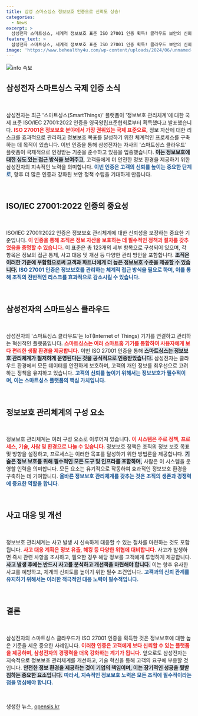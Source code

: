 ```yaml
---
title: 삼성 스마스싱스 정보보호 인증으로 신뢰도 상승!
categories:
  - News
excerpt: >
  삼성전자 스마트싱스, 세계적 정보보호 표준 ISO 27001 인증 획득! 클라우드 보안의 신뢰성을 한층 높이며 글로벌 시장에서의 위상을 강화한다. 지금 바로 확인해보세요!
feature_text: >
  삼성전자 스마트싱스, 세계적 정보보호 표준 ISO 27001 인증 획득! 클라우드 보안의 신뢰성을 한층 높이며 글로벌 시장에서의 위상을 강화한다. 지금 바로 확인해보세요!
image: 'https://www.behealthy4u.com/wp-content/uploads/2024/06/unnamed-file.png'
---
```


<p><img src="https://www.behealthy4u.com/wp-content/uploads/2024/06/unnamed-file.png" alt="info 속보" /></p>

<h2 data-ke-size="size26">삼성전자 스마트싱스 국제 인증 소식</h2>

<p data-ke-size="size16">&nbsp;</p>  

<p>삼성전자는 최근 '스마트싱스(SmartThings)' 플랫폼이 '정보보호 관리체계'에 대한 국제 표준 ISO/IEC 27001:2022 인증을 영국왕립표준협회로부터 획득했다고 발표했습니다. <b><span style="color: #ee2323;">ISO 27001은 정보보호 분야에서 가장 권위있는 국제 표준으로,</span></b> 정보 자산에 대한 리스크를 효과적으로 관리하고 정보보호 목표를 달성하기 위한 체계적인 프로세스를 구축하는 데 목적이 있습니다. 이번 인증을 통해 삼성전자는 자사의 '스마트싱스 클라우드' 플랫폼이 국제적으로 인정받는 기준을 준수하고 있음을 입증했습니다. <b><span style="background-color: #21538527;">이는 정보보호에 대한 심도 있는 접근 방식을 보여주고</span></b>, 고객들에게 더 안전한 정보 환경을 제공하기 위한 삼성전자의 지속적인 노력을 의미합니다. <b><span style="color: #1a5490;">이번 인증은 고객의 신뢰를 높이는 중요한 단계로</span></b>, 향후 더 많은 인증과 강화된 보안 정책 수립을 기대하게 만듭니다.</p>

<p data-ke-size="size16">&nbsp;</p>  

<h2 data-ke-size="size26">ISO/IEC 27001:2022 인증의 중요성</h2>

<p data-ke-size="size16">&nbsp;</p>  

<p>ISO/IEC 27001:2022 인증은 정보보호 관리체계에 대한 신뢰성을 보장하는 중요한 기준입니다. <b><span style="color: #ee2323;">이 인증을 통해 조직은 정보 자산을 보호하는 데 필수적인 정책과 절차를 갖추었음을 증명할 수 있습니다.</span></b> 이 표준은 총 123개의 세부 항목으로 구성되어 있으며, 각 항목은 정보의 접근 통제, 사고 대응 및 개선 등 다양한 관리 방안을 포함합니다. <b><span style="background-color: #21538527;">조직은 이러한 기준에 부합함으로써 고객과 파트너에게 더 높은 정보보호 수준을 제공할 수 있습니다.</span></b> <b><span style="color: #1a5490;">ISO 27001 인증은 정보보호를 관리하는 체계적 접근 방식을 필요로 하며, 이를 통해 조직의 전반적인 리스크를 효과적으로 감소시킬 수 있습니다.</span></b></p>

<p data-ke-size="size16">&nbsp;</p>  

<h2 data-ke-size="size26">삼성전자의 스마트싱스 클라우드</h2>

<p data-ke-size="size16">&nbsp;</p>  

<p>삼성전자의 '스마트싱스 클라우드'는 IoT(Internet of Things) 기기를 연결하고 관리하는 혁신적인 플랫폼입니다. <b><span style="color: #ee2323;">스마트싱스는 여러 스마트홈 기기를 통합하여 사용자에게 보다 편리한 생활 환경을 제공합니다.</span></b> 이번 ISO 27001 인증을 통해 <b><span style="background-color: #21538527;">스마트싱스는 정보보호 관리체계가 철저하게 운영된다는 것을 공식적으로 인증받았습니다.</span></b> 삼성전자는 클라우드 환경에서 모든 데이터를 안전하게 보호하며, 고객의 개인 정보를 최우선으로 고려하는 정책을 유지하고 있습니다. <b><span style="color: #1a5490;">고객의 신뢰를 높이기 위해서는 정보보호가 필수적이며, 이는 스마트싱스 플랫폼의 핵심 가치입니다.</span></b>  </p>

<p data-ke-size="size16">&nbsp;</p>  

<h2 data-ke-size="size26">정보보호 관리체계의 구성 요소</h2>

<p data-ke-size="size16">&nbsp;</p>  

<p>정보보호 관리체계는 여러 구성 요소로 이루어져 있습니다. <b><span style="color: #ee2323;">이 시스템은 주로 정책, 프로세스, 기술, 사람 및 환경으로 나눌 수 있습니다.</span></b> 정보보호 정책은 조직의 정보 보호 목표 및 방향을 설정하고, 프로세스는 이러한 목표를 달성하기 위한 방법론을 제공합니다. <b><span style="background-color: #21538527;">기술은 정보 보호를 위해 필수적인 모든 도구 및 인프라를 포함하며,</span></b> 사람은 이 시스템을 운영할 인력을 의미합니다. 모든 요소는 유기적으로 작동하여 효과적인 정보보호 환경을 구축하는 데 기여합니다. <b><span style="color: #1a5490;">올바른 정보보호 관리체계를 갖추는 것은 조직의 생존과 경쟁력에 중요한 역할을 합니다.</span></b></p>

<p data-ke-size="size16">&nbsp;</p>  

<h2 data-ke-size="size26">사고 대응 및 개선</h2>

<p data-ke-size="size16">&nbsp;</p>  

<p>정보보호 관리체계는 사고 발생 시 신속하게 대응할 수 있는 절차를 마련하는 것도 포함됩니다. <b><span style="color: #ee2323;">사고 대응 계획은 정보 유출, 해킹 등 다양한 위협에 대비합니다.</span></b> 사고가 발생하면 즉시 관련 사항을 조사하고, 필요한 경우 해당 정보를 고객에게 투명하게 제공합니다. <b><span style="background-color: #21538527;">사고 발생 후에는 반드시 사고를 분석하고 개선책을 마련해야 합니다.</span></b> 이는 향후 유사한 사고를 예방하고, 체계의 신뢰도를 높이기 위한 필수 조건입니다. <b><span style="color: #1a5490;">고객과의 신뢰 관계를 유지하기 위해서는 이러한 적극적인 대응 노력이 필수적입니다.</span></b></p>

<p data-ke-size="size16">&nbsp;</p>  

<h2 data-ke-size="size26">결론</h2>

<p data-ke-size="size16">&nbsp;</p>  

<p>삼성전자의 스마트싱스 클라우드가 ISO 27001 인증을 획득한 것은 정보보호에 대한 높은 기준을 세운 중요한 사례입니다. <b><span style="color: #ee2323;">이러한 인증은 고객에게 보다 신뢰할 수 있는 플랫폼을 제공하며, 삼성전자의 경쟁력을 더욱 강화하는 계기가 됩니다.</span></b> 앞으로도 삼성전자는 지속적으로 정보보호 관리체계를 개선하고, 기술 혁신을 통해 고객의 요구에 부응할 것입니다. <b><span style="background-color: #21538527;">안전한 정보 환경을 제공하는 것이 기업의 책임이며, 이는 장기적인 성공을 뒷받침하는 중요한 요소입니다.</span></b> <b><span style="color: #1a5490;">따라서, 지속적인 정보보호 노력은 모든 조직에 필수적이라는 점을 명심해야 합니다.</span></b>  </p>

<p data-ke-size="size16">&nbsp;</p>  
생생한 뉴스, <a href="https://opensis.kr" rel="dofollow">opensis.kr</a>


